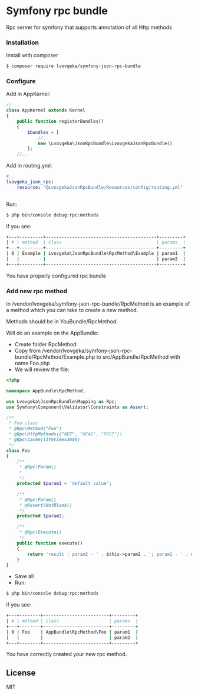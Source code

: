 # Symfony rpc bundle

Rpc server for symfony that supports annotation of all Http methods


### Installation

Install with composer

```sh
$ composer require lvovgeka/symfony-json-rpc-bundle
```

### Configure

Add in AppKernel:

```php
// ...
class AppKernel extends Kernel
{
    public function registerBundles()
    {
        $bundles = [
            //..
            new \Lvovgeka\JsonRpcBundle\LvovgekaJsonRpcBundle()
        ];
    //..    
```

Add in routing.yml:

```yml
#..
lvovgeka_json_rpc:
    resource: "@LvovgekaJsonRpcBundle/Resources/config/routing.yml"
    
```

Run:

```sh
$ php bin/console debug:rpc:methods
```
if you see:

```sh
+---+---------+------------------------------------------+---------+
| # | method  | class                                    | params  |
+---+---------+------------------------------------------+---------+
| 0 | Example | Lvovgeka\JsonRpcBundle\RpcMethod\Example | param1  |
|   |         |                                          | param2  |
+---+---------+------------------------------------------+---------+
```
You have properly configured rpc bundle

### Add new rpc method

in /vendor/lvovgeka/symfony-json-rpc-bundle/RpcMethod is an example of a method which you can take to create a new method.

Methods should be in YouBundle/RpcMethod.

Will do an example on the AppBundle:

- Create folder RpcMethod
- Copy from /vendor/lvovgeka/symfony-json-rpc-bundle/RpcMethod/Example.php to src/AppBundle/RpcMethod with name Foo.php
- We will review the file:
```php
<?php

namespace AppBundle\RpcMethod;

use Lvovgeka\JsonRpcBundle\Mapping as Rpc;
use Symfony\Component\Validator\Constraints as Assert;

/**
 * Foo class
 * @Rpc\Method("Foo")
 * @Rpc\HttpMethods({"GET", "HEAD", "POST"})
 * @Rpc\Cache(lifetime=3600) 
 */
class Foo
{
    /**
     * @Rpc\Param()
     *
     */
    protected $param1 = 'default value';

    /**
     * @Rpc\Param()
     * @Assert\NotBlank()
     */
    protected $param2;

    /**
     * @Rpc\Execute()
     */
    public function execute()
    {
        return 'result : param2 - ' . $this->param2 . '; param1 - ' . $this->param1;
    }
} 
```
- Save all
- Run:
```sh
$ php bin/console debug:rpc:methods
```
if you see:

```sh
+---+--------+-------------------------+---------+
| # | method | class                   | params  |
+---+--------+-------------------------+---------+
| 0 | Foo    | AppBundle\RpcMethod\Foo | param1  |
|   |        |                         | param2  |
+---+--------+-------------------------+---------+
```
You have correctly created your new rpc method.


License
----

MIT


